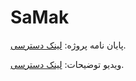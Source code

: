 # SaMak

 پایان نامه پروژه: [لینک دسترسی](https://mega.nz/file/hNxhxRTJ#un0EuK_PJ8133usfG_4xHVD8sloUv4VP8Z5ApVa26ik).
 
 
 ویدیو توضیحات: [لینک دسترسی](https://mega.nz/file/lEoWCDIA#pBrx1L3LhCeLQSJDtAK4fvZC9FOSjC4XzaCP0U3vo0Y).
 
 
